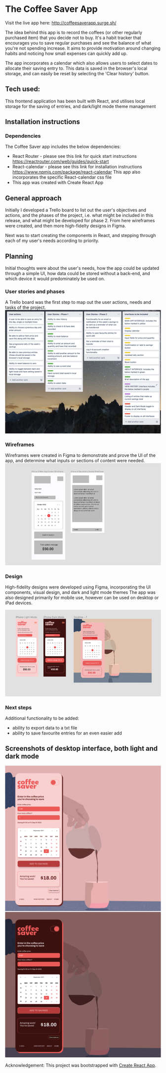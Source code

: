 # The Coffee Saver App

Visit the live app here: http://coffeesaverapp.surge.sh/

The idea behind this app is to record the coffees (or other regularly purchased item) that you decide not to buy. It's a habit tracker that encourages you to save regular purchases and see the balance of what you're not spending increase. It aims to provide motivation around changing habits and noticing how small expenses can quickly add up.

The app incorporates a calendar which also allows users to select dates to allocate their saving entry to. This data is saved in the browser's local storage, and can easily be reset by selecting the 'Clear history' button.

## Tech used:
This frontend application has been built with React, and utilises local storage for the saving of entries, and dark/light mode theme management 

## Installation instructions
### Dependencies
The Coffee Saver app includes the below dependencies:
+ React Router - please see this link for quick start instructions https://reactrouter.com/web/guides/quick-start
+ React-calendar - please see this link for installation instructions https://www.npmjs.com/package/react-calendar This app also incorporates the specific React-calendar css file
+ This app was created with Create React App

## General approach
Initially I developed a Trello board to list out the user's objectives and actions, and the phases of the project, i.e. what might be included in this release, and what might be developed for phase 2. From here wireframes were created, and then more high-fidelty designs in Figma. 

Next was to start creating the components in React, and stepping through each of my user's needs according to priority.


## Planning
Initial thoughts were about the user's needs, how the app could be updated through a simple UI, how data could be stored without a back-end, and which device it would predominately be used on.

### User stories and phases
A Trello board was the first step to map out the user actions, needs and tasks of the project.
![Trello board showing the user stories and project phases](src/images/User-story-actions-and-app-phases.png)


### Wireframes
Wireframes were created in Figma to demonstrate and prove the UI of the app, and determine what inputs or sections of content were needed.
![Early wireframe development](src/images/Wireframe-planning.png)

### Design
High-fidelity designs were developed using Figma, incorporating the UI components, visual design, and dark and light mode themes
The app was also designed primarily for mobile use, however can be used on desktop or iPad devices.

![Figma designs showing iPhone and Desktop mock ups](src/images/Figma-app-designs.png)


### Next steps
Additional functionality to be added:
+ ability to export data to a txt file
+ ability to save favourite entries for an even easier add


## Screenshots of desktop interface, both light and dark mode
![Screenshot of desktop app in light mode](src/images/coffee-saver-light-mode-desktop.png)
![Screenshot of desktop app in dark mode](src/images/coffee-saver-dark-mode-desktop.png)

Acknowledgement: This project was bootstrapped with [Create React App](https://github.com/facebook/create-react-app).


